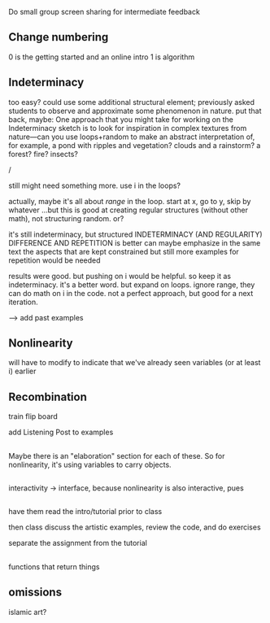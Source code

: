 
Do small group screen sharing for intermediate feedback

## Change numbering

0 is the getting started and an online intro
1 is algorithm


## Indeterminacy

too easy? could use some additional structural element; previously asked students to observe and approximate some phenomenon in nature. put that back, maybe:
One approach that you might take for working on the Indeterminacy sketch is to look for inspiration in complex textures from nature—can you use loops+random to make an abstract interpretation of, for example, a pond with ripples and vegetation? clouds and a rainstorm? a forest? fire? insects?

/

still might need something more. use i in the loops?

actually, maybe it's all about _range_ in the loop. start at x, go to y, skip by whatever
...but this is good at creating regular structures (without other math), not structuring random. or?

it's still indeterminacy, but structured
INDETERMINACY (AND REGULARITY)
DIFFERENCE AND REPETITION is better
can maybe emphasize in the same text the aspects that are kept constrained
but still more examples for repetition would be needed

results were good. but pushing on i would be helpful.
so keep it as indeterminacy. it's a better word. but expand on loops. ignore range, they can do math on i in the code. not a perfect approach, but good for a next iteration.  

--> add past examples


## Nonlinearity

will have to modify to indicate that we've already seen variables (or at least i) earlier


## Recombination

train flip board

add Listening Post to examples 

##

Maybe there is an "elaboration" section for each of these. So for nonlinearity, it's using variables to carry objects.


##


interactivity -> interface, because nonlinearity is also interactive, pues


##

have them read the intro/tutorial prior to class

then class discuss the artistic examples, review the code, and do exercises

separate the assignment from the tutorial

##

functions that return things


## omissions

islamic art?

